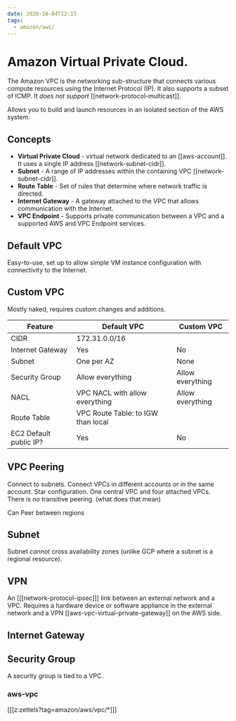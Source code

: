 ```yaml
---
date: 2020-10-04T12:15
tags:
  - amazon/aws/
---
```


# Amazon Virtual Private Cloud. 

The Amazon VPC is the networking sub-structure that connects various compute resources using the Internet Protocol (IP). It also supports a subset of ICMP. It *does not support* [[network-protocol-multicast]].

Allows you to build and launch resources in an isolated section of the AWS system.

## Concepts
* **Virtual Private Cloud** - virtual network dedicated to an [[aws-account]]. It uses a single IP address [[network-subnet-cidr]].
* **Subnet** - A range of IP addresses within the containing VPC [[network-subnet-cidr]].
* **Route Table** - Set of rules that determine where network traffic is directed.
* **Internet Gateway** - A gateway attached to the VPC that allows communication with the Internet.
* **VPC Endpoint** - Supports private communication between a VPC and a supported AWS and VPC Endpoint services.

## Default VPC

Easy-to-use, set up to allow simple VM instance configuration with connectivity to the Internet.

## Custom VPC

Mostly naked, requires custom changes and additions.

| Feature | Default VPC | Custom VPC |
| --- | --- | --- |
| CIDR | 172.31.0.0/16| | |
| Internet Gateway | Yes | No |
| Subnet | One per AZ | None |
| Security Group | Allow everything | Allow everything | 
| NACL | VPC NACL with allow everything | Allow everything |
| Route Table | VPC Route Table: to IGW than local | |
| EC2 Default public IP? | Yes | No |


## VPC Peering
Connect to subnets.
Connect VPCs in different accounts or in the same account.
Star configuration. One central VPC and four attached VPCs.
There is *no* transitive peering. (what does that mean)

Can Peer between regions

## Subnet

Subnet *cannot* cross availability zones (unlike GCP where a subnet is a regional resource).

## VPN

An [[[network-protocol-ipsec]]] link between an external network and a VPC. Requires a hardware device or software appliance in the external network and a VPN [[aws-vpc-virtual-private-gateway]] on the AWS side.


## Internet Gateway

## Security Group
A security group is tied to a VPC.

### aws-vpc

[[[z:zettels?tag=amazon/aws/vpc/*]]]